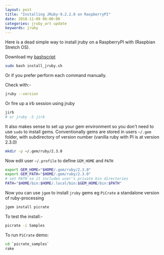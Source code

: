 ```yaml
---
layout: post
title: "Installing JRuby-9.2.2.0 on RaspberryPI"
date: 2018-11-09 06:00:00
categories: jruby_art update
keywords: jruby
---
```


Here is a dead simple way to install jruby on a RaspberryPI with (Raspbian Stretch OS).

Download my [bashscript](https://gist.github.com/monkstone/2b34b996d40b9eca255fadef5ee6d7dd)

```bash
sudo bash install_jruby.sh
```
Or if you prefer perform each command manually.

Check with:-

```bash
jruby --version
```

Or fire up a irb session using jruby

```bash
jirb
# or jruby -S jirb
```

It also makes sense to set up your gem environment so you don't need to use `sudo` to install gems. Conventionally gems are stored in users `~/.gem` folder, with subdirectory of version number (vanilla ruby with PI is at version 2.3.0)

```bash
mkdir -p ~/.gem/ruby/2.3.0
```

Now edit user `~/.profile` to define `GEM_HOME` and `PATH`

```bash
export GEM_HOME="$HOME/.gem/ruby/2.3.0"
export GEM_PATH="$HOME/.gem/ruby/2.3.0"
# set PATH so it includes user's private bin directories
PATH="$HOME/bin:$HOME/.local/bin:$GEM_HOME/bin:$PATH"
```

Now you can use `jgem` to install `jruby` gems eg `PiCrate` a standalone version of ruby-processing

```bash
jgem install picrate
```

To test the install:-

```bash
picrate -i Samples
```
To run `PiCrate` demo:
```bash
cd `picrate_samples`
rake
```
